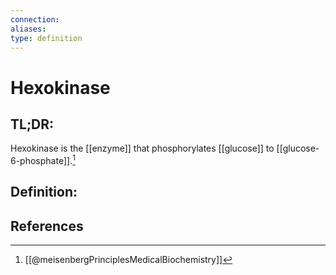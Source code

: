 ```yaml
---
connection:
aliases: 
type: definition
---
```


# Hexokinase

## TL;DR:
Hexokinase is the [[enzyme]] that phosphorylates [[glucose]] to [[glucose-6-phosphate]].[^1]

## Definition:


## References

[^1]: [[@meisenbergPrinciplesMedicalBiochemistry]]